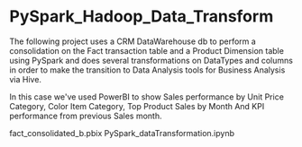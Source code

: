 # PySpark_Hadoop_Data_Transform

 The following project uses a CRM DataWarehouse db to perform a consolidation on the Fact transaction table and a Product Dimension table
using PySpark and does several transformations on DataTypes and columns in order to make the transition to Data Analysis tools for Business Analysis via Hive.

In this case we've used PowerBI to show Sales performance by Unit Price Category, Color Item Category, Top Product Sales by Month And KPI performance from previous
Sales month.


fact_consolidated_b.pbix
PySpark_dataTransformation.ipynb



